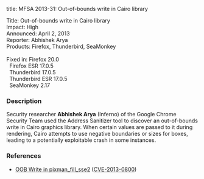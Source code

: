 title: MFSA 2013-31: Out-of-bounds write in Cairo library

<p>
<span class="label">Title:</span>      Out-of-bounds write in Cairo library<br/>
<span class="label">Impact:</span>     High<br/>
<span class="label">Announced:</span>  April 2, 2013<br/>
<span class="label">Reporter:</span>   Abhishek Arya<br/>
<span class="label">Products:</span>   Firefox, Thunderbird, SeaMonkey<br/>
<br/>
<span class="label">Fixed in:</span>   Firefox 20.0<br/>
<span class="label">&#160;</span>      Firefox ESR 17.0.5<br/>
<span class="label">&#160;</span>      Thunderbird 17.0.5<br/>
<span class="label">&#160;</span>      Thunderbird ESR 17.0.5<br/>
<span class="label">&#160;</span>      SeaMonkey 2.17<br/>
</p>


<h3>Description</h3>

<p>Security researcher <strong>Abhishek Arya</strong> (Inferno) of the Google
Chrome Security Team used the Address Sanitizer tool to discover an out-of-bounds write in Cairo graphics library. When certain values are passed to it during rendering, Cairo attempts to use negative boundaries or sizes for boxes, leading to a potentially exploitable crash in some instances.
</p>


<h3>References</h3>

<ul>
  <li><a href="https://bugzilla.mozilla.org/show_bug.cgi?id=825721">
      OOB Write in pixman_fill_sse2</a> (<a href="http://cve.mitre.org/cgi-bin/cvename.cgi?name=CVE-2013-0800" class="ex-ref">CVE-2013-0800</a>)</li>
</ul>



